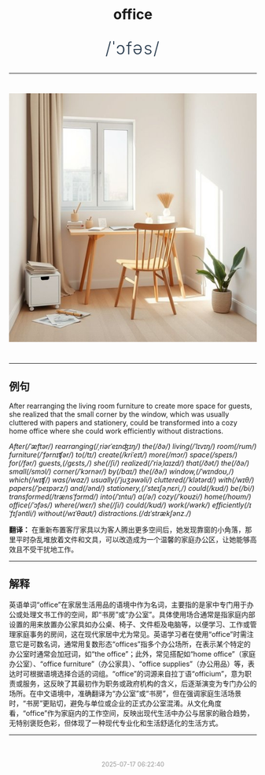 <div align="center">

# office

<div style="margin: 30px 0;">
<h1 style="font-size: 2.5em; font-weight: 300; letter-spacing: 2px; margin: 0; color: #2c3e50;">
/ˈɔfəs/
</h1>
</div>

</div>

---

<div align="center" style="margin: 40px 0;">

![office](images/office.png)

</div>

---

## 例句

After rearranging the living room furniture to create more space for guests, she realized that the small corner by the window, which was usually cluttered with papers and stationery, could be transformed into a cozy home office where she could work efficiently without distractions.

*After(/ˈæftər/) rearranging(/ˌriərˈeɪnʤɪŋ/) the(/ðə/) living(/ˈlɪvɪŋ/) room(/rum/) furniture(/ˈfərnɪʧər/) to(/tɪ/) create(/kriˈeɪt/) more(/mɔr/) space(/speɪs/) for(/fər/) guests,(/gɛsts,/) she(/ʃi/) realized(/ˈriəˌlaɪzd/) that(/ðət/) the(/ðə/) small(/smɔl/) corner(/ˈkɔrnər/) by(/baɪ/) the(/ðə/) window,(/ˈwɪndoʊ,/) which(/wɪʧ/) was(/wɑz/) usually(/ˈjuʒəwəli/) cluttered(/ˈklətərd/) with(/wɪθ/) papers(/ˈpeɪpərz/) and(/ənd/) stationery,(/ˈsteɪʃəˌnɛri,/) could(/kʊd/) be(/bi/) transformed(/trænsˈfɔrmd/) into(/ˈɪntu/) a(/ə/) cozy(/ˈkoʊzi/) home(/hoʊm/) office(/ˈɔfəs/) where(/wɛr/) she(/ʃi/) could(/kʊd/) work(/wərk/) efficiently(/ɪˈfɪʃəntli/) without(/wɪˈθaʊt/) distractions.(/dɪˈstrækʃənz./)*

**翻译：** 在重新布置客厅家具以为客人腾出更多空间后，她发现靠窗的小角落，那里平时杂乱堆放着文件和文具，可以改造成为一个温馨的家庭办公区，让她能够高效且不受干扰地工作。

---

## 解释

英语单词“office”在家居生活用品的语境中作为名词，主要指的是家中专门用于办公或处理文书工作的空间，即“书房”或“办公室”。具体使用场合通常是指家庭内部设置的用来放置办公家具如办公桌、椅子、文件柜及电脑等，以便学习、工作或管理家庭事务的房间，这在现代家居中尤为常见。英语学习者在使用“office”时需注意它是可数名词，通常用复数形态“offices”指多个办公场所，在表示某个特定的办公室时通常会加冠词，如“the office”；此外，常见搭配如“home office”（家庭办公室）、“office furniture”（办公家具）、“office supplies”（办公用品）等，表达时可根据语境选择合适的词组。“office”的词源来自拉丁语“officium”，意为职责或服务，这反映了其最初作为职务或政府机构的含义，后逐渐演变为专门办公的场所。在中文语境中，准确翻译为“办公室”或“书房”，但在强调家庭生活场景时，“书房”更贴切，避免与单位或企业的正式办公室混淆。从文化角度看，“office”作为家庭内的工作空间，反映出现代生活中办公与居家的融合趋势，无特别褒贬色彩，但体现了一种现代专业化和生活舒适化的生活方式。


---

<div align="center" style="margin-top: 50px;">
<small style="color: #999; font-size: 0.9em;">2025-07-17 06:22:40</small>
</div>

